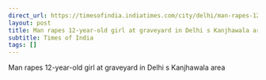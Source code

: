 ```yaml
---
direct_url: https://timesofindia.indiatimes.com/city/delhi/man-rapes-12-year-old-girl-at-graveyard-in-delhis-kanjhawala-area/articleshow/112865964.cms
layout: post
title: Man rapes 12-year-old girl at graveyard in Delhi s Kanjhawala area
subtitle: Times of India
tags: []
---
```


Man rapes 12-year-old girl at graveyard in Delhi s Kanjhawala area
